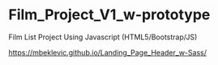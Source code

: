 # Film_Project_V1_w-prototype
Film List Project Using Javascript (HTML5/Bootstrap/JS)

https://mbeklevic.github.io/Landing_Page_Header_w-Sass/
